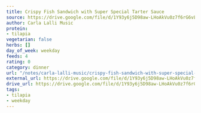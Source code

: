 ```yaml
---
title: Crispy Fish Sandwich with Super Special Tarter Sauce
source: https://drive.google.com/file/d/1Y93y6j5D98aw-LHoAkVu0z7f6rG6vL9l/view?usp=drive_link
author: Carla Lalli Music
protein:
- tilapia
vegetarian: false
herbs: []
day_of_week: weekday
feeds: 4
rating: 0
category: dinner
url: "/notes/carla-lalli-music/crispy-fish-sandwich-with-super-special-tarter-sauce.html"
external_url: https://drive.google.com/file/d/1Y93y6j5D98aw-LHoAkVu0z7f6rG6vL9l/view?usp=drive_link
drive_url: https://drive.google.com/file/d/1Y93y6j5D98aw-LHoAkVu0z7f6rG6vL9l/view?usp=drive_link
tags:
- tilapia
- weekday
---
```



